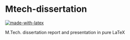 # Mtech-dissertation

[![made-with-latex](https://img.shields.io/badge/Made%20with-LaTeX-1f425f.svg)](https://www.latex-project.org/)


M.Tech. dissertation report and presentation in pure LaTeX
